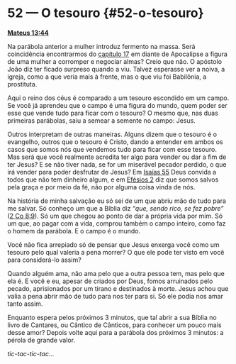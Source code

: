 # 52 — O tesouro {#52-o-tesouro}

[**Mateus 13:44**](http://bibliaonline.com.br/acf/mt/13/44)

Na parábola anterior a mulher introduz fermento na massa. Será coincidência encontrarmos do [capítulo 17](http://bibliaonline.com.br/acf/ap/17+) em diante de Apocalipse a figura de uma mulher a corromper e negociar almas? Creio que não. O apóstolo João diz ter ficado surpreso quando a viu. Talvez esperasse ver a noiva, a igreja, como a que veria mais à frente, mas o que viu foi Babilônia, a prostituta.

Aqui o reino dos céus é comparado a um tesouro escondido em um campo. Se você já aprendeu que o campo é uma figura do mundo, quem poder ser esse que vende tudo para ficar com o tesouro? O mesmo que, nas duas primeiras parábolas, saiu a semear a semente no campo: Jesus.

Outros interpretam de outras maneiras. Alguns dizem que o tesouro é o evangelho, outros que o tesouro é Cristo, dando a entender em ambos os casos que somos nós que vendemos tudo para ficar com esse tesouro. Mas será que você realmente acredita ter algo para vender ou dar a fim de ter Jesus? E se não tiver nada, se for um miserável pecador perdido, o que irá vender para poder desfrutar de Jesus? Em [Isaías 55](http://bibliaonline.com.br/acf/is/55) Deus convida a todos que não tem dinheiro algum, e em [Efésios 2](http://bibliaonline.com.br/acf/ef/2) diz que somos salvos pela graça e por meio da fé, não por alguma coisa vinda de nós.

Na história de minha salvação eu só sei de um que abriu mão de tudo para me salvar. Só conheço um que a Bíblia diz “_que, sendo rico, se fez pobre”_ ([2 Co 8:9](http://bibliaonline.com.br/acf/2co/8/9)). Só um que chegou ao ponto de dar a própria vida por mim. Só um que, ao pagar com a vida, comprou também o campo inteiro, como faz o homem da parábola. E o campo é o mundo.

Você não fica arrepiado só de pensar que Jesus enxerga você como um tesouro pelo qual valeria a pena morrer? O que ele pode ter visto em você para considerá-lo assim?

Quando alguém ama, não ama pelo que a outra pessoa tem, mas pelo que ela é. E você e eu, apesar de criados por Deus, fomos arruinados pelo pecado, aprisionados por um tirano e destinados à morte. Jesus achou que valia a pena abrir mão de tudo para nos ter para si. Só ele podia nos amar tanto assim.

Enquanto espera pelos próximos 3 minutos, que tal abrir a sua Bíblia no livro de Cantares, ou Cântico de Cânticos, para conhecer um pouco mais desse amor? Depois volte aqui para a parábola dos próximos 3 minutos: a pérola de grande valor.

_tic-tac-tic-tac..._